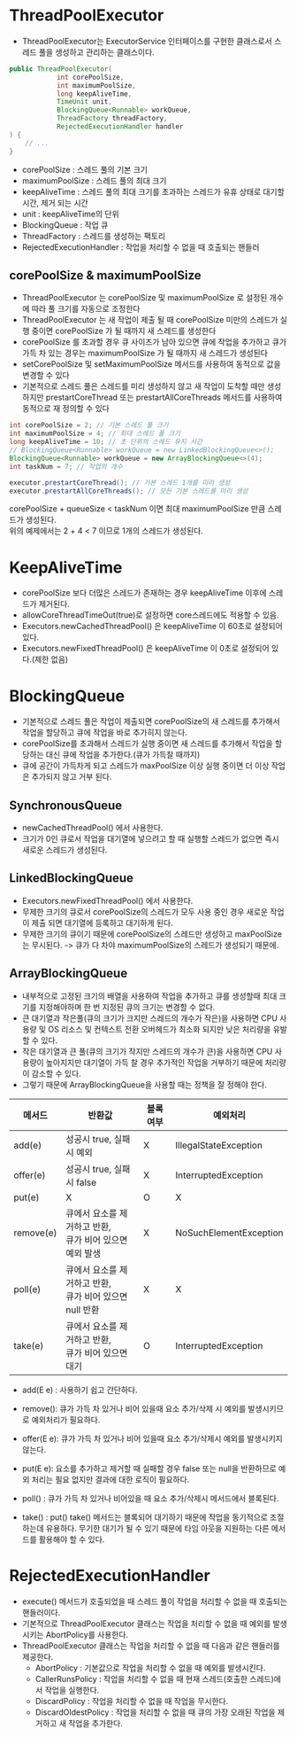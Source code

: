 # ThreadPoolExecutor
- ThreadPoolExecutor는 ExecutorService 인터페이스를 구현한 클래스로서 스레드 풀을 생성하고 관리하는 클래스이다.

```java
public ThreadPoolExecutor(
            int corePoolSize, 
            int maximumPoolSize, 
            long keepAliveTime, 
            TimeUnit unit, 
            BlockingQueue<Runnable> workQueue, 
            ThreadFactory threadFactory, 
            RejectedExecutionHandler handler
) {
    // ...
}
```
- corePoolSize : 스레드 풀의 기본 크기
- maximumPoolSize : 스레드 풀의 최대 크기
- keepAliveTime : 스레드 풀의 최대 크기를 초과하는 스레드가 유휴 상태로 대기할 시간, 제거 되는 시간
- unit : keepAliveTime의 단위
- BlockingQueue<Runnable> : 작업 큐
- ThreadFactory : 스레드를 생성하는 팩토리
- RejectedExecutionHandler : 작업을 처리할 수 없을 때 호출되는 핸들러

## corePoolSize & maximumPoolSize
- ThreadPoolExecutor 는 corePoolSize 및 maximumPoolSize 로 설정된 개수에 따라 풀 크기를 자동으로 조정한다
- ThreadPoolExecutor 는 새 작업이 제출 될 때 corePoolSize 미만의 스레드가 실행 중이면 corePoolSize 가 될 때까지 새 스레드를 생성한다
- corePoolSize 를 초과할 경우 큐 사이즈가 남아 있으면  큐에 작업을 추가하고 큐가 가득 차 있는 경우는 maximumPoolSize 가 될 때까지 새 스레드가 생성된다
- setCorePoolSize 및 setMaximumPoolSize 메서드를 사용하여 동적으로 값을 변경할 수 있다
- 기본적으로 스레드 풀은 스레드를 미리 생성하지 않고 새 작업이 도착할 때만 생성하지만 prestartCoreThread 또는 prestartAllCoreThreads 메서드를 사용하여 동적으로 재 정의할 수 있다

```java
int corePoolSize = 2; // 기본 스레드 풀 크기
int maximumPoolSize = 4; // 최대 스레드 풀 크기
long keepAliveTime = 10; // 초 단위의 스레드 유지 시간
// BlockingQueue<Runnable> workQueue = new LinkedBlockingQueue<>();
BlockingQueue<Runnable> workQueue = new ArrayBlockingQueue<>(4);
int taskNum = 7; // 작업의 개수

executor.prestartCoreThread(); // 기본 스레드 1개를 미리 생성
executor.prestartAllCoreThreads(); // 모든 기본 스레드를 미리 생성
```
corePoolSize + queueSize < taskNum 이면 최대 maximumPoolSize 만큼 스레드가 생성된다.  
위의 예제에서는 2 + 4 < 7 이므로 1개의 스레드가 생성된다.

# KeepAliveTime
- corePoolSize 보다 더많은 스레드가 존재하는 경우 keepAliveTime 이후에 스레드가 제거된다.
- allowCoreThreadTimeOut(true)로 설정하면 core스레드에도 적용할 수 있음.
- Executors.newCachedThreadPool() 은 keepAliveTime 이 60초로 설정되어 있다.
- Executors.newFixedThreadPool() 은 keepAliveTime 이 0초로 설정되어 있다.(제한 없음)

# BlockingQueue
- 기본적으로 스레드 풀은 작업이 제출되면 corePoolSize의 새 스레드를 추가해서 작업을 할당하고 큐에 작업을 바로 추가히지 않는다.
- corePoolSize를 초과해서 스레드가 실행 중이면 새 스레드를 추가해서 작업을 할당하는 대신 큐에 작업을 추가한다.(큐가 가득찰 때까지)
- 큐에 공간이 가득차게 되고 스레드가 maxPoolSize 이상 실행 중이면 더 이상 작업은 추가되지 않고 거부 된다.

## SynchronousQueue
- newCachedThreadPool() 에서 사용한다.
- 크기가 0인 큐로서 작업을 대기열에 넣으려고 할 때 실행할 스레드가 없으면 즉시 새로운 스레드가 생성된다.

## LinkedBlockingQueue
- Executors.newFixedThreadPool() 에서 사용한다.
- 무제한 크기의 큐로서 corePoolSize의 스레드가 모두 사용 중인 경우 새로운 작업이 제출 되면 대기열에 등록하고 대기하게 된다.
- 무제한 크기의 큐이기 때문에 corePoolSize의 스레드만 생성하고 maxPoolSize는 무시된다. -> 큐가 다 차야 maximumPoolSize의 스레드가 생성되기 때문에.

## ArrayBlockingQueue
- 내부적으로 고정된 크기의 배열을 사용하여 작업을 추가하고 큐를 생성할때 최대 크기를 지정해야하며 한 번 지정된 큐의 크기는 변경할 수 없다.
- 큰 대기열과 작은풀(큐의 크기가 크지만 스레드의 개수가 작은)을 사용하면 CPU 사용량 및 OS 리소스 및 컨텍스트 전환 오버헤드가 최소화 되지만 낮은 처리량을 유발할 수 있다.
- 작은 대기열과 큰 풀(큐의 크기가 작지만 스레드의 개수가 큰)을 사용하면 CPU 사용량이 높아지지만 대기열이 가득 찰 경우 추가적인 작업을 거부하기 때문에 처리량이 감소할 수 있다.
- 그렇기 때문에 ArrayBlockingQueue을 사용할 때는 정책을 잘 정해야 한다.

|메서드| 반환값                                    | 블록 여부| 예외처리                   |
|---|----------------------------------------|---|------------------------|
|add(e)| 성공시 true, 실패시 예외                       |X| IllegalStateException  |
|offer(e)| 성공시 true, 실패시 false                    |X| InterruptedException   |
|put(e)| X                                      |O| X                      |
|remove(e)| 큐에서 요소를 제거하고 반환, <br/> 큐가 비어 있으면 예외 발생 |X| NoSuchElementException |
|poll(e)| 큐에서 요소를 제거하고 반환, <br/> 큐가 비어 있으면 null 반환 |X| X                      |
|take(e)| 큐에서 요소를 제거하고 반환, <br/> 큐가 비어 있으면 대기 |O| InterruptedException   |

- add(E e) : 사용하기 쉽고 간단하다.
- remove(): 큐가 가득 차 있거나 비어 있을때 요소 추가/삭제 시 예외를 발생시키므로 예외처리가 필요하다.

- offer(E e): 큐가 가득 차 있거나 비어 있을때 요소 추가/삭제시 예외를 발생시키지 않는다.
- put(E e): 요소를 추가하고 제거할 때 실패할 경우 false 또는 null을 반환하므로 예외 처리는 필요 없지만 결과에 대한 로직이 필요하다.

- poll() : 큐가 가득 차 있거나 비어있을 때 요소 추가/삭제시 메서드에서 블록된다.
- take() : put() take() 메서드는 블록되어 대기하기 때문에 작업을 동기적으로 조절하는데 유용하다. 무기한 대기가 될 수 있기 때문에 타임 아웃을 지원하는 다른 메서드를 활용해야 할 수 있다.

# RejectedExecutionHandler
- execute() 메서드가 호출되었을 때 스레드 풀이 작업을 처리할 수 없을 때 호출되는 핸들러이다.
- 기본적으로 ThreadPoolExecutor 클래스는 작업을 처리할 수 없을 때 예외를 발생시키는 AbortPolicy를 사용한다.
- ThreadPoolExecutor 클래스는 작업을 처리할 수 없을 때 다음과 같은 핸들러를 제공한다.
    - AbortPolicy : 기본값으로 작업을 처리할 수 없을 때 예외를 발생시킨다.
    - CallerRunsPolicy : 작업을 처리할 수 없을 때 현재 스레드(호출한 스레드)에서 작업을 실행한다.
    - DiscardPolicy : 작업을 처리할 수 없을 때 작업을 무시한다.
    - DiscardOldestPolicy : 작업을 처리할 수 없을 때 큐의 가장 오래된 작업을 제거하고 새 작업을 추가한다.